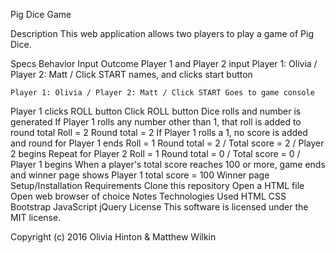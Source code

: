 Pig Dice Game

Description
This web application allows two players to play a game of Pig Dice.

Specs
Behavior	                            Input                                                          	Outcome
Player 1 and Player 2 input              Player 1: Olivia / Player 2: Matt / Click START
 names, and clicks start button



	Player 1: Olivia / Player 2: Matt / Click START	Goes to game console
Player 1 clicks ROLL button	Click ROLL button	Dice rolls and number is generated
If Player 1 rolls any number other than 1, that roll is added to round total	Roll = 2	Round total = 2
If Player 1 rolls a 1, no score is added and round for Player 1 ends	Roll = 1	Round total = 2 / Total score = 2 / Player 2 begins
Repeat for Player 2	Roll = 1	Round total = 0 / Total score = 0 / Player 1 begins
When a player's total score reaches 100 or more, game ends and winner page shows	Player 1 total score = 100	Winner page
Setup/Installation Requirements
Clone this repository
Open a HTML file
Open web browser of choice
Notes
Technologies Used
HTML
CSS
Bootstrap
JavaScript
jQuery
License
This software is licensed under the MIT license.

Copyright (c) 2016 Olivia Hinton & Matthew Wilkin
